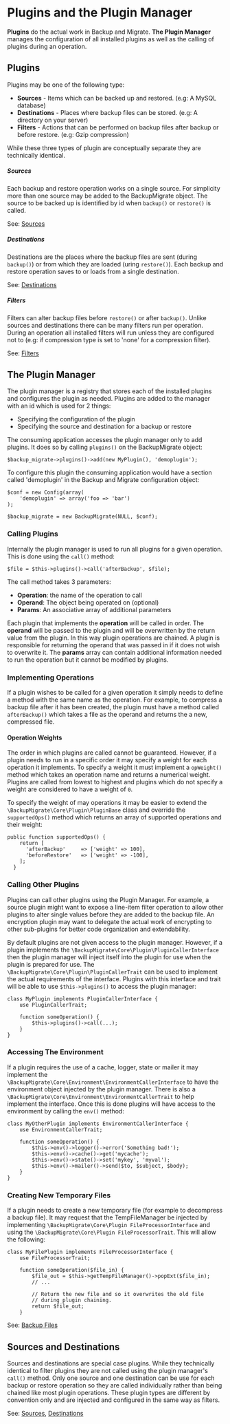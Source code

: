 # Plugins and the Plugin Manager

**Plugins** do the actual work in Backup and Migrate. **The Plugin Manager** manages the configuration of all installed plugins as well as the calling of plugins during an operation.

## Plugins

Plugins may be one of the following type:

* **Sources** - Items which can be backed up and restored. (e.g: A MySQL database)
* **Destinations** - Places where backup files can be stored. (e.g: A directory on your server)
* **Filters** - Actions that can be performed on backup files after backup or before restore. (e.g: Gzip compression)

While these three types of plugin are conceptually separate they are technically identical.

##### Sources
Each backup and restore operation works on a single source. For simplicity more than one source may be added to the BackupMigrate object. The source to be backed up is identified by id when `backup()` or `restore()` is called.

See: [Sources](https://github.com/backupmigrate/backup_migrate_core/tree/master/src/Source)

##### Destinations
Destinations are the places where the backup files are sent (during `backup()`) or from which they are loaded (uring `restore()`). Each backup and restore operation saves to or loads from a single destination.

See: [Destinations](https://github.com/backupmigrate/backup_migrate_core/tree/master/src/Destination)

##### Filters
Filters can alter backup files before `restore()` or after `backup()`. Unlike sources and destinations there can be many filters run per operation. During an operation all installed filters will run unless they are configured not to (e.g: if compression type is set to 'none' for a compression filter).

See: [Filters](https://github.com/backupmigrate/backup_migrate_core/tree/master/src/Filter)

## The Plugin Manager

The plugin manager is a registry that stores each of the installed plugins and configures the plugin as needed. Plugins are added to the manager with an id which is used for 2 things:

* Specifying the configuration of the plugin
* Specifying the source and destination for a backup or restore

The consuming application accesses the plugin manager only to add plugins. It does so by calling `plugins()` on the BackupMigrate object:

	$backup_migrate->plugins()->add(new MyPlugin(), 'demoplugin');
	
To configure this plugin the consuming application would have a section called 'demoplugin' in the Backup and Migrate configuration object:

	$conf = new Config(array(
		'demoplugin' => array('foo => 'bar')
	);
	
	$backup_migrate = new BackupMigrate(NULL, $conf);
	
### Calling Plugins
Internally the plugin manager is used to run all plugins for a given operation. This is done using the `call()` method:

	$file = $this->plugins()->call('afterBackup', $file);
	
The call method takes 3 parameters:
	
* **Operation**: the name of the operation to call
* **Operand**: The object being operated on (optional)
* **Params**: An associative array of additional parameters

Each plugin that implements the **operation** will be called in order. The  **operand** will be passed to the plugin and will be overwritten by the return value from the plugin. In this way plugin operations are chained. A plugin is responsible for returning the operand that was passed in if it does not wish to overwrite it. The **params** array can contain additional information needed to run the operation but it cannot be modified by plugins.

### Implementing Operations ###
If a plugin wishes to be called for a given operation it simply needs to define a method with the same name as the operation. For example, to compress a backup file after it has been created, the plugin must have a method called `afterBackup()` which takes a file as the operand and returns the a new, compressed file.

#### Operation Weights ####
The order in which plugins are called cannot be guaranteed. However, if a plugin needs to run in a specific order it may specify a weight for each operation it implements. To specify a weight it must implement a `opWeight()` method which takes an operation name and returns a numerical weight. Plugins are called from lowest to highest and plugins which do not specify a weight are considered to have a weight of `0`.

To specify the weight of may operations it may be easier to extend the `\BackupMigrate\Core\Plugin\PluginBase` class and override the `supportedOps()` method which returns an array of supported operations and their weight:

	public function supportedOps() {
	    return [
	      'afterBackup'     => ['weight' => 100],
	      'beforeRestore'   => ['weight' => -100],
	    ];
	  }
	  
### Calling Other Plugins ###
Plugins can call other plugins using the Plugin Manager. For example, a source plugin might want to expose a line-item filter operation to allow other plugins to alter single values before they are added to the backup file. An encryption plugin may want to delegate the actual work of encrypting to other sub-plugins for better code organization and extendability.

By default plugins are not given access to the plugin manager. However, if a plugin implements the `\BackupMigrate\Core\Plugin\PluginCallerInterface` then the plugin manager will inject itself into the plugin for use when the plugin is prepared for use. The `\BackupMigrate\Core\Plugin\PluginCallerTrait` can be used to implement the actual requirements of the interface. Plugins with this interface and trait will be able to use `$this->plugins()` to access the plugin manager:

	class MyPlugin implements PluginCallerInterface {
		use PluginCallerTrait;
		
		function someOperation() {
			$this->plugins()->call(...);	
		}
	}

### Accessing The Environment ###
If a plugin requires the use of a cache, logger, state or mailer it may implement the `\BackupMigrate\Core\Environment\EnvironmentCallerInterface` to have the environment object injected by the plugin manager. There is also a `\BackupMigrate\Core\Environment\EnvironmentCallerTrait` to help implement the interface. Once this is done plugins will have access to the environment by calling the `env()` method:

	class MyOtherPlugin implements EnvironmentCallerInterface {
		use EnvironmentCallerTrait;

		function someOperation() {
			$this->env()->logger()->error('Something bad!');
			$this->env()->cache()->get('mycache');
			$this->env()->state()->set('mykey', 'myval');
			$this->env()->mailer()->send($to, $subject, $body);
		}
	}
	
### Creating New Temporary Files ###
If a plugin needs to create a new temporary file (for example to decompress a backup file). It may request that the TempFileManager be injected by implementing `\BackupMigrate\Core\Plugin FileProcessorInterface` and using the `\BackupMigrate\Core\Plugin FileProcessorTrait`. This will allow the following:

	class MyFilePlugin implements FileProcessorInterface {
		use FileProcessorTrait;

		function someOperation($file_in) {
			$file_out = $this->getTempFileManager()->popExt($file_in);
			// ...
			
			// Return the new file and so it overwrites the old file 
			// during plugin chaining.
			return $file_out;
		}
		

See: [Backup Files](https://github.com/backupmigrate/backup_migrate_core/tree/master/src/File)
 
## Sources and Destinations ##
  
Sources and destinations are special case plugins. While they technically identical to filter plugins they are not called using the plugin manager's `call()` method. Only one source and one destination can be use for each backup or restore operation so they are called individually rather than being chained like most plugin operations. These plugin types are different by convention only and are injected and configured in the same way as filters.

See: [Sources](https://github.com/backupmigrate/backup_migrate_core/tree/master/src/Source), [Destinations](https://github.com/backupmigrate/backup_migrate_core/tree/master/src/Destination)
